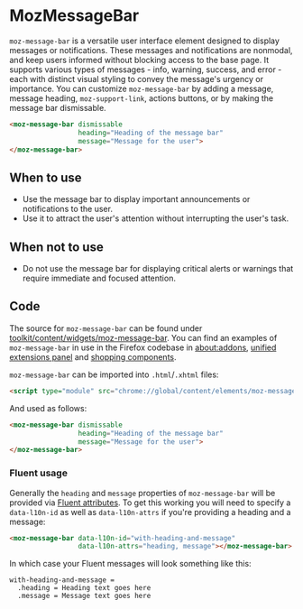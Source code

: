 # MozMessageBar

`moz-message-bar` is a versatile user interface element designed to display messages or notifications.
These messages and notifications are nonmodal, and keep users informed without blocking access to the base page.
It supports various types of messages - info, warning, success, and error - each with distinct visual styling
to convey the message's urgency or importance. You can customize `moz-message-bar` by adding a message, message heading,
`moz-support-link`, actions buttons, or by making the message bar dismissable.

```html story
<moz-message-bar dismissable
                 heading="Heading of the message bar"
                 message="Message for the user">
</moz-message-bar>
```

## When to use

* Use the message bar to display important announcements or notifications to the user.
* Use it to attract the user's attention without interrupting the user's task.

## When not to use

* Do not use the message bar for displaying critical alerts or warnings that require immediate and focused attention.

## Code

The source for `moz-message-bar` can be found under
[toolkit/content/widgets/moz-message-bar](https://searchfox.org/mozilla-central/source/toolkit/content/widgets/moz-message-bar/moz-message-bar.mjs).
You can find an examples of `moz-message-bar` in use in the Firefox codebase in
[about:addons](https://searchfox.org/mozilla-central/source/toolkit/mozapps/extensions/content/aboutaddons.html),
[unified extensions panel](https://searchfox.org/mozilla-central/source/browser/base/content/browser-addons.js) and
[shopping components](https://searchfox.org/mozilla-central/source/browser/components/shopping/content/shopping-message-bar.mjs).

`moz-message-bar` can be imported into `.html`/`.xhtml` files:

```html
<script type="module" src="chrome://global/content/elements/moz-message-bar.mjs"></script>
```

And used as follows:

```html
<moz-message-bar dismissable
                 heading="Heading of the message bar"
                 message="Message for the user">
</moz-message-bar>
```

### Fluent usage

Generally the `heading` and `message` properties of
`moz-message-bar` will be provided via [Fluent attributes](https://mozilla-l10n.github.io/localizer-documentation/tools/fluent/basic_syntax.html#attributes).
To get this working you will need to specify a `data-l10n-id` as well as
`data-l10n-attrs` if you're providing a heading and a message:

```html
<moz-message-bar data-l10n-id="with-heading-and-message"
                 data-l10n-attrs="heading, message"></moz-message-bar>
```

In which case your Fluent messages will look something like this:

```
with-heading-and-message =
  .heading = Heading text goes here
  .message = Message text goes here
```
